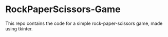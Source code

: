 # RockPaperScissors-Game
This repo contains the code for a simple rock-paper-scissors game, made using tkinter.
